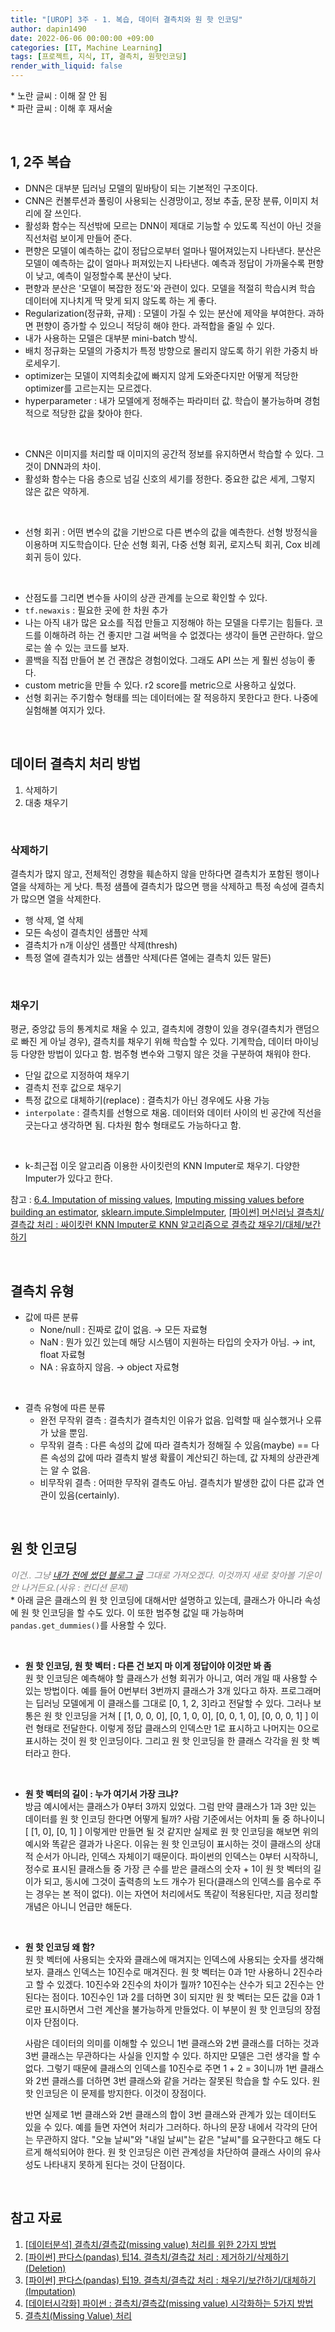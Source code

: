 ```yaml
---
title: "[UROP] 3주 - 1. 복습, 데이터 결측치와 원 핫 인코딩"
author: dapin1490
date: 2022-06-06 00:00:00 +09:00
categories: [IT, Machine Learning]
tags: [프로젝트, 지식, IT, 결측치, 원핫인코딩]
render_with_liquid: false
---
```


<style>
	.more-study { color: #915ee7 }
    .comment { color: #828282 }
</style>

&#42; <span class="x-understand">노란 글씨</span> : 이해 잘 안 됨  
&#42; <span class="understand">파란 글씨</span> : 이해 후 재서술  

<br>

## 1, 2주 복습
- DNN은 대부분 딥러닝 모델의 밑바탕이 되는 기본적인 구조이다.
- CNN은 컨볼루션과 풀링이 사용되는 신경망이고, 정보 추출, 문장 분류, 이미지 처리에 잘 쓰인다.
- 활성화 함수는 직선밖에 모르는 DNN이 제대로 기능할 수 있도록 직선이 아닌 것을 직선처럼 보이게 만들어 준다.
- 편향은 모델이 예측하는 값이 정답으로부터 얼마나 떨어져있는지 나타낸다. 분산은 모델이 예측하는 값이 얼마나 퍼져있는지 나타낸다. 예측과 정답이 가까울수록 편향이 낮고, 예측이 일정할수록 분산이 낮다.
- 편향과 분산은 '모델이 복잡한 정도'와 관련이 있다. 모델을 적절히 학습시켜 학습 데이터에 지나치게 딱 맞게 되지 않도록 하는 게 좋다.
- Regularization(정규화, 규제) : 모델이 가질 수 있는 분산에 제약을 부여한다. 과하면 편향이 증가할 수 있으니 적당히 해야 한다. 과적합을 줄일 수 있다.
- 내가 사용하는 모델은 대부분 mini-batch 방식.
- 배치 정규화는 모델의 가중치가 특정 방향으로 몰리지 않도록 하기 위한 가중치 바로세우기.
- optimizer는 모델이 지역최솟값에 빠지지 않게 도와준다지만 어떻게 적당한 optimizer를 고르는지는 모르겠다.
- hyperparameter : 내가 모델에게 정해주는 파라미터 값. 학습이 불가능하며 경험적으로 적당한 값을 찾아야 한다.

<br>

- CNN은 이미지를 처리할 때 이미지의 공간적 정보를 유지하면서 학습할 수 있다. 그것이 DNN과의 차이.
- 활성화 함수는 다음 층으로 넘길 신호의 세기를 정한다. 중요한 값은 세게, 그렇지 않은 값은 약하게.

<br>

- 선형 회귀 : 어떤 변수의 값을 기반으로 다른 변수의 값을 예측한다. 선형 방정식을 이용하며 지도학습이다. 단순 선형 회귀, 다중 선형 회귀, 로지스틱 회귀, Cox 비례 회귀 등이 있다.

<br>

- 산점도를 그리면 변수들 사이의 상관 관계를 눈으로 확인할 수 있다.
- `tf.newaxis` : 필요한 곳에 한 차원 추가
- 나는 아직 내가 많은 요소를 직접 만들고 지정해야 하는 모델을 다루기는 힘들다. 코드를 이해하려 하는 건 좋지만 그걸 써먹을 수 없겠다는 생각이 들면 곤란하다. 앞으로는 쓸 수 있는 코드를 보자.
- 콜백을 직접 만들어 본 건 괜찮은 경험이었다. 그래도 API 쓰는 게 훨씬 성능이 좋다.
- custom metric을 만들 수 있다. r2 score를 metric으로 사용하고 싶었다.
- 선형 회귀는 주기함수 형태를 띄는 데이터에는 잘 적응하지 못한다고 한다. 나중에 실험해볼 여지가 있다.

<br>

## 데이터 결측치 처리 방법
1. 삭제하기
2. 대충 채우기
  
<br>

### 삭제하기
결측치가 많지 않고, 전체적인 경향을 훼손하지 않을 만하다면 결측치가 포함된 행이나 열을 삭제하는 게 낫다. 특정 샘플에 결측치가 많으면 행을 삭제하고 특정 속성에 결측치가 많으면 열을 삭제한다.  
- 행 삭제, 열 삭제
- 모든 속성이 결측치인 샘플만 삭제
- 결측치가 n개 이상인 샘플만 삭제(thresh)
- 특정 열에 결측치가 있는 샘플만 삭제(다른 열에는 결측치 있든 말든)
  
<br>

### 채우기
평균, 중앙값 등의 통계치로 채울 수 있고, 결측치에 경향이 있을 경우(결측치가 랜덤으로 빠진 게 아닐 경우), 결측치를 채우기 위해 학습할 수 있다. 기계학습, 데이터 마이닝 등 다양한 방법이 있다고 함. 범주형 변수와 그렇지 않은 것을 구분하여 채워야 한다.  
- 단일 값으로 지정하여 채우기
- 결측치 전후 값으로 채우기
- 특정 값으로 대체하기(replace) : 결측치가 아닌 경우에도 사용 가능
- `interpolate` : 결측치를 선형으로 채움. 데이터와 데이터 사이의 빈 공간에 직선을 긋는다고 생각하면 됨. 다차원 함수 형태로도 가능하다고 함.

<br>

- k-최근접 이웃 알고리즘 이용한 사이킷런의 KNN Imputer로 채우기. 다양한 Imputer가 있다고 한다.

참고 : [6.4. Imputation of missing values](https://scikit-learn.org/stable/modules/impute.html), [Imputing missing values before building an estimator](https://scikit-learn.org/stable/auto_examples/impute/plot_missing_values.html), [sklearn.impute.SimpleImputer](https://scikit-learn.org/stable/modules/generated/sklearn.impute.SimpleImputer.html), [[파이썬] 머신러닝 결측치/결측값 처리 : 싸이킷런 KNN Imputer로 KNN 알고리즘으로 결측값 채우기/대체/보간하기](https://blog.naver.com/youji4ever/222013171055)  

<br>

## 결측치 유형
* 값에 따른 분류
    - None/null : 진짜로 값이 없음. → 모든 자료형
    - NaN : 뭔가 있긴 있는데 해당 시스템이 지원하는 타입의 숫자가 아님. → int, float 자료형
    - NA : 유효하지 않음. → object 자료형

<br>

* 결측 유형에 따른 분류
    - 완전 무작위 결측 : 결측치가 결측치인 이유가 없음. 입력할 때 실수했거나 오류가 났을 뿐임.
    - 무작위 결측 : 다른 속성의 값에 따라 결측치가 정해질 수 있음(maybe) == 다른 속성의 값에 따라 결측치 발생 확률이 계산되긴 하는데, 값 자체의 상관관계는 알 수 없음.
    - 비무작위 결측 : 어떠한 무작위 결측도 아님. 결측치가 발생한 값이 다른 값과 연관이 있음(certainly).

<br>

## 원 핫 인코딩
*<span class="comment">이건.. 그냥 [내가 전에 썼던 블로그 글](https://dapin1490.github.io/satinbower/posts/it-deeplearning-data-1/) 그대로 가져오겠다. 이것까지 새로 찾아볼 기운이 안 나거든요.(사유 : 컨디션 문제)</span>*  
&#42; 아래 글은 클래스의 원 핫 인코딩에 대해서만 설명하고 있는데, 클래스가 아니라 속성에 원 핫 인코딩을 할 수도 있다. 이 또한 범주형 값일 때 가능하며 `pandas.get_dummies()`를 사용할 수 있다.  

<br>
  
- **원 핫 인코딩, 원 핫 벡터 : 다른 건 보지 마 이게 정답이야 이것만 봐 좀**  
    원 핫 인코딩은 예측해야 할 클래스가 선형 회귀가 아니고, 여러 개일 때 사용할 수 있는 방법이다. 예를 들어 0번부터 3번까지 클래스가 3개 있다고 하자. 프로그래머는 딥러닝 모델에게 이 클래스를 그대로 [0, 1, 2, 3]라고 전달할 수 있다. 그러나 보통은 원 핫 인코딩을 거쳐 [ [1, 0, 0, 0], [0, 1, 0, 0], [0, 0, 1, 0], [0, 0, 0, 1] ] 이런 형태로 전달한다. 이렇게 정답 클래스의 인덱스만 1로 표시하고 나머지는 0으로 표시하는 것이 원 핫 인코딩이다. 그리고 원 핫 인코딩을 한 클래스 각각을 원 핫 벡터라고 한다.

<br>

- **원 핫 벡터의 길이 : 누가 여기서 가장 크냐?**  
    방금 예시에서는 클래스가 0부터 3까지 있었다. 그럼 만약 클래스가 1과 3만 있는 데이터를 원 핫 인코딩 한다면 어떻게 될까? 사람 기준에서는 어차피 둘 중 하나이니 [ [1, 0], [0, 1] ] 이렇게만 만들면 될 것 같지만 실제로 원 핫 인코딩을 해보면 위의 예시와 똑같은 결과가 나온다. 이유는 원 핫 인코딩이 표시하는 것이 클래스의 상대적 순서가 아니라, 인덱스 자체이기 때문이다. 파이썬의 인덱스는 0부터 시작하니, 정수로 표시된 클래스들 중 가장 큰 수를 받은 클래스의 숫자 + 1이 원 핫 벡터의 길이가 되고, 동시에 그것이 출력층의 노드 개수가 된다(클래스의 인덱스를 음수로 주는 경우는 본 적이 없다). 이는 자연어 처리에서도 똑같이 적용된다만, 지금 정리할 개념은 아니니 언급만 해둔다.

<br>

- **원 핫 인코딩 왜 함?**  
    원 핫 벡터에 사용되는 숫자와 클래스에 매겨지는 인덱스에 사용되는 숫자를 생각해 보자. 클래스 인덱스는 10진수로 매겨진다. 원 핫 벡터는 0과 1만 사용하니 2진수라고 할 수 있겠다. 10진수와 2진수의 차이가 뭘까? 10진수는 산수가 되고 2진수는 안 된다는 점이다. 10진수인 1과 2를 더하면 3이 되지만 원 핫 벡터는 모든 값을 0과 1로만 표시하면서 그런 계산을 불가능하게 만들었다. 이 부분이 원 핫 인코딩의 장점이자 단점이다.  
      
    사람은 데이터의 의미를 이해할 수 있으니 1번 클래스와 2번 클래스를 더하는 것과 3번 클래스는 무관하다는 사실을 인지할 수 있다. 하지만 모델은 그런 생각을 할 수 없다. 그렇기 때문에 클래스의 인덱스를 10진수로 주면 1 + 2 = 3이니까 1번 클래스와 2번 클래스를 더하면 3번 클래스와 같을 거라는 잘못된 학습을 할 수도 있다. 원 핫 인코딩은 이 문제를 방지한다. 이것이 장점이다.  
      
    반면 실제로 1번 클래스와 2번 클래스의 합이 3번 클래스와 관계가 있는 데이터도 있을 수 있다. 예를 들면 자연어 처리가 그러하다. 하나의 문장 내에서 각각의 단어는 무관하지 않다. "오늘 날씨"와 "내일 날씨"는 같은 "날씨"를 요구한다고 해도 다르게 해석되어야 한다. 원 핫 인코딩은 이런 관계성을 차단하여 클래스 사이의 유사성도 나타내지 못하게 된다는 것이 단점이다.

<br>

## 참고 자료
1. [[데이터분석] 결측치/결측값(missing value) 처리를 위한 2가지 방법](https://blog.naver.com/youji4ever/221690373437)
2. [[파이썬] 판다스(pandas) 팁14. 결측치/결측값 처리 : 제거하기/삭제하기(Deletion)](https://blog.naver.com/youji4ever/221712578078)
3. [[파이썬] 판다스(pandas) 팁19. 결측치/결측값 처리 : 채우기/보간하기/대체하기(Imputation)](https://blog.naver.com/youji4ever/221791455668)
4. [[데이터시각화] 파이썬 : 결측치/결측값(missing value) 시각화하는 5가지 방법](https://blog.naver.com/youji4ever/221623491491)
5. [결측치(Missing Value) 처리](https://junklee.tistory.com/4)